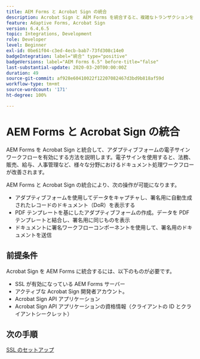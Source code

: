 ```yaml
---
title: AEM Forms と Acrobat Sign の統合
description: Acrobat Sign と AEM Forms を統合すると、複雑なトランザクションを自動化し、シームレスなデジタルエクスペリエンスの一環として法的な電子サインを含めることができます。
feature: Adaptive Forms, Acrobat Sign
version: 6.4,6.5
topic: Integrations, Development
role: Developer
level: Beginner
exl-id: 0be61f04-c3ed-4ecb-bab7-73fd308c14e0
badgeIntegration: label="統合" type="positive"
badgeVersions: label="AEM Forms 6.5" before-title="false"
last-substantial-update: 2020-03-20T00:00:00Z
duration: 49
source-git-commit: af928e60410022f12207082467d3bd9b818af59d
workflow-type: tm+mt
source-wordcount: '171'
ht-degree: 100%

---
```


# AEM Forms と Acrobat Sign の統合

AEM Forms を Acrobat Sign と統合して、アダプティブフォームの電子サインワークフローを有効にする方法を説明します。電子サインを使用すると、法務、販売、給与、人事管理など、様々な分野におけるドキュメント処理ワークフローが改善されます。

AEM Forms と Acrobat Sign の統合により、次の操作が可能になります。

* アダプティブフォームを使用してデータをキャプチャし、署名用に自動生成されたレコードのドキュメント（DoR）を表示する
* PDF テンプレートを基にしたアダプティブフォームの作成。データを PDF テンプレートと結合し、署名用に同じものを表示
* ドキュメントに署名ワークフローコンポーネントを使用して、署名用のドキュメントを送信

## 前提条件

Acrobat Sign を AEM Forms に統合するには、以下のものが必要です。

* SSL が有効になっている AEM Forms サーバー
* アクティブな Acrobat Sign 開発者アカウント。
* Acrobat Sign API アプリケーション
* Acrobat Sign API アプリケーションの資格情報（クライアントの ID とクライアントシークレット）

## 次の手順

[SSL のセットアップ](./set-up-ssl.md)
